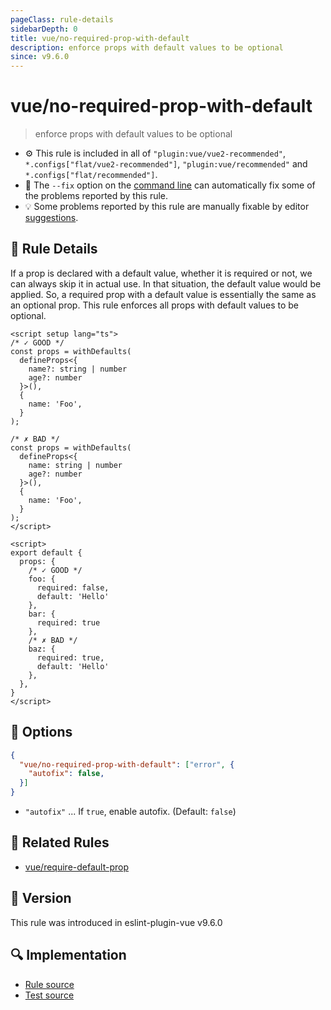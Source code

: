 ```yaml
---
pageClass: rule-details
sidebarDepth: 0
title: vue/no-required-prop-with-default
description: enforce props with default values to be optional
since: v9.6.0
---
```


# vue/no-required-prop-with-default

> enforce props with default values to be optional

- :gear: This rule is included in all of `"plugin:vue/vue2-recommended"`, `*.configs["flat/vue2-recommended"]`, `"plugin:vue/recommended"` and `*.configs["flat/recommended"]`.
- :wrench: The `--fix` option on the [command line](https://eslint.org/docs/user-guide/command-line-interface#fix-problems) can automatically fix some of the problems reported by this rule.
- :bulb: Some problems reported by this rule are manually fixable by editor [suggestions](https://eslint.org/docs/developer-guide/working-with-rules#providing-suggestions).

## :book: Rule Details

If a prop is declared with a default value, whether it is required or not, we can always skip it in actual use. In that situation, the default value would be applied.
So, a required prop with a default value is essentially the same as an optional prop.
This rule enforces all props with default values to be optional.

<eslint-code-block fix :rules="{'vue/no-required-prop-with-default': ['error', { autofix: true }]}">

```vue
<script setup lang="ts">
/* ✓ GOOD */
const props = withDefaults(
  defineProps<{
    name?: string | number
    age?: number
  }>(),
  {
    name: 'Foo',
  }
);

/* ✗ BAD */
const props = withDefaults(
  defineProps<{
    name: string | number
    age?: number
  }>(),
  {
    name: 'Foo',
  }
);
</script>
```

</eslint-code-block>

<eslint-code-block fix :rules="{'vue/no-required-prop-with-default': ['error', { autofix: true }]}">

```vue
<script>
export default {
  props: {
    /* ✓ GOOD */
    foo: {
      required: false,
      default: 'Hello'
    },
    bar: {
      required: true
    },
    /* ✗ BAD */
    baz: {
      required: true,
      default: 'Hello'
    },
  },
}
</script>
```

</eslint-code-block>

## :wrench: Options

```json
{
  "vue/no-required-prop-with-default": ["error", {
    "autofix": false,
  }]
}
```

- `"autofix"` ... If `true`, enable autofix. (Default: `false`)

## :couple: Related Rules

- [vue/require-default-prop](https://github.com/vuejs/eslint-plugin-vue/tree/master/docs/rules/require-default-prop.md)

## :rocket: Version

This rule was introduced in eslint-plugin-vue v9.6.0

## :mag: Implementation

- [Rule source](https://github.com/vuejs/eslint-plugin-vue/blob/master/lib/rules/no-required-prop-with-default.js)
- [Test source](https://github.com/vuejs/eslint-plugin-vue/blob/master/tests/lib/rules/no-required-prop-with-default.js)
